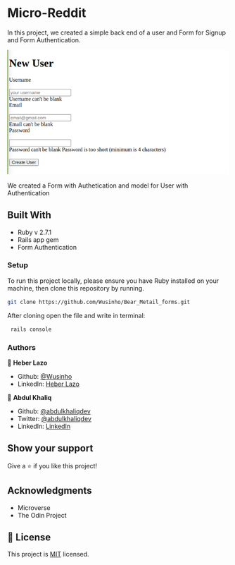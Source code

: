 # Micro-Reddit

In this project, we created a simple back end of a user and Form for Signup and Form Authentication.

![screenshot](./app/assets/images/screen.png)

We created a Form with Authetication and model for User with Authentication

## Built With

- Ruby v 2.7.1
- Rails app gem
- Form Authentication

### Setup

To run this project locally, please ensure you have Ruby installed on your machine, then clone this repository by running.

```bash
git clone https://github.com/Wusinho/Bear_Metail_forms.git
```

After cloning open the file and write in terminal:

```bash
 rails console
```

### Authors

👤 <b>Heber Lazo</b>

- Github: [@Wusinho](https://github.com/Wusinho)
- LinkedIn: [Heber Lazo](https://www.linkedin.com/in/heber-lazo-benza-523266133/)

👤 **Abdul Khaliq**

- Github: [@abdulkhaliqdev](https://github.com/abdulkhaliqdev)
- Twitter: [@abdulkhaliqdev](https://twitter.com/Abdulkhaliqdev)
- LinkedIn: [LinkedIn](https://www.linkedin.com/in/abdul-khaliq-89452b1a9/)

## Show your support

Give a ⭐️ if you like this project!

## Acknowledgments

- Microverse
- The Odin Project

## 📝 License

This project is [MIT](LICENSE.md) licensed.

